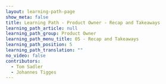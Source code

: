 ```yaml
---
layout: learning-path-page
show_meta: false
title: Learning Path - Product Owner - Recap and Takeaways
learning_path_article: null
learning_path_group: Product Owner
learning_path_menu_title: 05 - Recap and Takeaways
learning_path_position: 5
learning_path_translation: ""
no_video: false
contributors:
  - Tom Sadler
  - Johannes Tigges
---
```

<!--- This file autogenerated from https://github.com/InnerSourceCommons/InnerSourceLearningPath/blob/master/scripts/generate_learning_path_markdown.js -->
